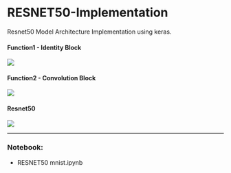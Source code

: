 # RESNET50-Implementation
Resnet50 Model Architecture Implementation using keras. 



#### Function1 -  Identity Block

![](http://ethen8181.github.io/machine-learning/keras/resnet_cam/img/idblock3.png)


#### Function2 - Convolution Block

![](https://user-images.githubusercontent.com/6441756/33685068-3f7ed2da-da85-11e7-8ee9-98f13dff8556.png)

#### Resnet50

![](https://cdn-images-1.medium.com/max/1600/1*hEU7S-EiVqcmtAlj6kgfRA.png)




---


### Notebook:

- RESNET50 mnist.ipynb 











